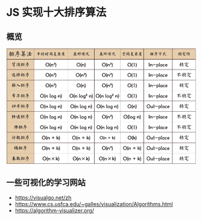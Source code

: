 # JS 实现十大排序算法


## 概览

![概览排序](../../public/img/algorithm/概览.png)


## 一些可视化的学习网站
- https://visualgo.net/zh
- https://www.cs.usfca.edu/~galles/visualization/Algorithms.html
- https://algorithm-visualizer.org/